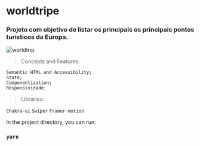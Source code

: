 # worldtripe
### Projeto com objetivo de listar os principais os principais pontos turísticos da Europa.

![worldtrip](https://user-images.githubusercontent.com/58302084/174692873-ce989b79-0ea8-4c4f-871d-48b7c34b16c8.gif)

> Concepts and Features: <br/>
> 
`Semantic HTML and Accessibility;` <br/>
`State;` <br/>
`Componentization;` <br/>
`Responsividade;` <br/>

> Libraries: <br/>
>
`Chakra-ui` `Swiper` `Framer-motion`

In the project directory, you can run:
###  `yarn`
